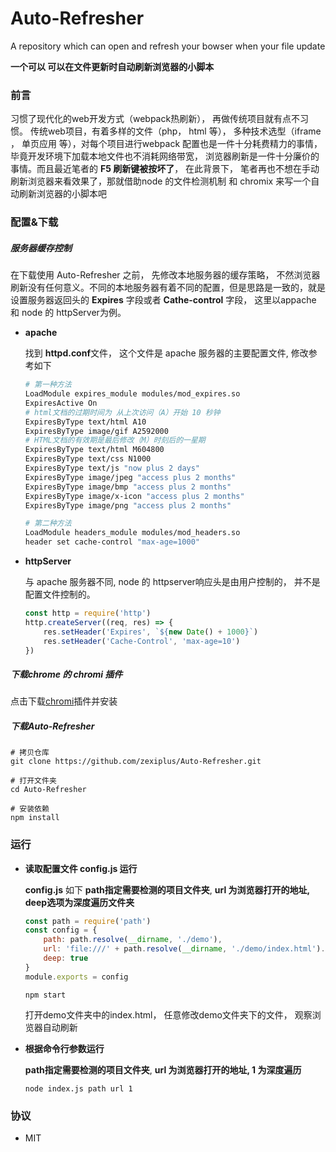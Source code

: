 # Auto-Refresher
A repository which can open and refresh your bowser when your file update

**一个可以 可以在文件更新时自动刷新浏览器的小脚本**



### 前言

习惯了现代化的web开发方式（webpack热刷新）， 再做传统项目就有点不习惯。 传统web项目，有着多样的文件（php， html 等）， 多种技术选型（iframe ， 单页应用 等），对每个项目进行webpack 配置也是一件十分耗费精力的事情， 毕竟开发环境下加载本地文件也不消耗网络带宽， 浏览器刷新是一件十分廉价的事情。而且最近笔者的 **F5 刷新键被按坏了**， 在此背景下， 笔者再也不想在手动刷新浏览器来看效果了，那就借助node 的文件检测机制 和 chromix 来写一个自动刷新浏览器的小脚本吧 



### 配置&下载



##### 服务器缓存控制

在下载使用 Auto-Refresher 之前， 先修改本地服务器的缓存策略， 不然浏览器刷新没有任何意义。不同的本地服务器有着不同的配置，但是思路是一致的，就是设置服务器返回头的 **Expires** 字段或者 **Cathe-control** 字段，  这里以appache 和 node 的 httpServer为例。

* **apache**

  找到 **httpd.conf**文件， 这个文件是 apache 服务器的主要配置文件, 修改参考如下

  ```bash
  # 第一种方法
  LoadModule expires_module modules/mod_expires.so
  ExpiresActive On
  # html文档的过期时间为 从上次访问（A）开始 10 秒钟
  ExpiresByType text/html A10
  ExpiresByType image/gif A2592000
  # HTML文档的有效期是最后修改（M）时刻后的一星期
  ExpiresByType text/html M604800
  ExpiresByType text/css N1000
  ExpiresByType text/js "now plus 2 days"
  ExpiresByType image/jpeg "access plus 2 months"
  ExpiresByType image/bmp "access plus 2 months"
  ExpiresByType image/x-icon "access plus 2 months"
  ExpiresByType image/png "access plus 2 months"
  
  # 第二种方法
  LoadModule headers_module modules/mod_headers.so
  header set cache-control "max-age=1000"
  ```

* **httpServer**

  与 apache 服务器不同, node 的 httpserver响应头是由用户控制的， 并不是配置文件控制的。

  ```js
  const http = require('http')
  http.createServer((req, res) => {
      res.setHeader('Expires', `${new Date() + 1000}`)
      res.setHeader('Cache-Control', 'max-age=10')
  })
  ```



##### 下载chrome 的 chromi 插件

点击下载[chromi](https://chrome.google.com/webstore/detail/chromi/eeaebnaemaijhbdpnmfbdboenoomadbo)插件并安装



##### 下载Auto-Refresher

```shell
# 拷贝仓库
git clone https://github.com/zexiplus/Auto-Refresher.git

# 打开文件夹
cd Auto-Refresher

# 安装依赖
npm install
```



### 运行

* **读取配置文件 config.js 运行**

  

  **config.js** 如下 **path指定需要检测的项目文件夹**, **url 为浏览器打开的地址, deep选项为深度遍历文件夹**

  ```js
  const path = require('path')
  const config = {
      path: path.resolve(__dirname, './demo'),
      url: 'file:///' + path.resolve(__dirname, './demo/index.html').replace(/\\/g, '/'),
      deep: true
  }
  module.exports = config
  ```

  ```shell
  npm start
  ```

  打开demo文件夹中的index.html， 任意修改demo文件夹下的文件， 观察浏览器自动刷新



* **根据命令行参数运行**

  **path指定需要检测的项目文件夹**, **url 为浏览器打开的地址, 1 为深度遍历**

  ```shell
  node index.js path url 1
  ```



### 协议 

* MIT